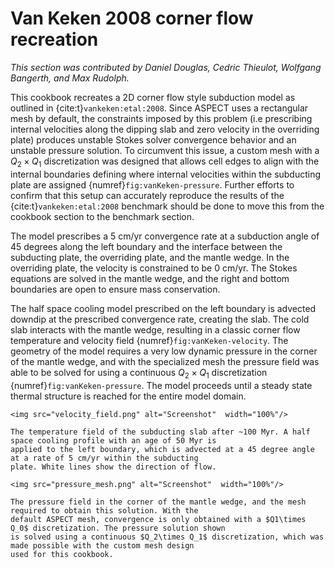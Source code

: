 # Van Keken 2008 corner flow recreation

*This section was contributed by Daniel Douglas, Cedric Thieulot, Wolfgang Bangerth, and Max Rudolph.*

This cookbook recreates a 2D corner flow style subduction model as outlined in {cite:t}`vankeken:etal:2008`. Since
ASPECT uses a rectangular mesh by default, the constraints imposed by this problem (i.e prescribing internal
velocities along the dipping slab and zero velocity in the overriding plate) produces unstable Stokes solver
convergence behavior and an unstable pressure solution. To circumvent this issue, a custom mesh with a $Q_2\times
Q_1$ discretization was designed that allows cell edges to align with the internal boundaries defining where
internal velocities within the subducting plate are assigned {numref}`fig:vanKeken-pressure`. Further efforts to
confirm that this setup can accurately reproduce the results of the {cite:t}`vankeken:etal:2008` benchmark should be
done to move this from the cookbook section to the benchmark section.

The model prescribes a 5 cm/yr convergence rate at a subduction angle of 45 degrees along the left boundary and the
interface between the subducting plate, the overriding plate, and the mantle wedge. In the overriding plate, the
velocity is constrained to be 0 cm/yr. The Stokes equations are solved in the mantle wedge, and the right and bottom
boundaries are open to ensure mass conservation.

The half space cooling model prescribed on the left boundary is advected downdip at the prescribed convergence rate,
creating the slab. The cold slab interacts with the mantle wedge, resulting in a classic corner flow temperature and
velocity field {numref}`fig:vanKeken-velocity`. The geometry of the model requires a very low dynamic pressure in
the corner of the mantle wedge, and with the specialized mesh the pressure field was able to be solved for using a
continuous $Q_2\times Q_1$ discretization {numref}`fig:vanKeken-pressure`. The model proceeds until a steady state
thermal structure is reached for the entire model domain.

```{figure-md} fig:vanKeken-velocity
<img src="velocity_field.png" alt="Screenshot"  width="100%"/>

The temperature field of the subducting slab after ~100 Myr. A half space cooling profile with an age of 50 Myr is
applied to the left boundary, which is advected at a 45 degree angle at a rate of 5 cm/yr within the subducting
plate. White lines show the direction of flow.
```

```{figure-md} fig:vanKeken-pressure
<img src="pressure_mesh.png" alt="Screenshot"  width="100%"/>

The pressure field in the corner of the mantle wedge, and the mesh required to obtain this solution. With the
default ASPECT mesh, convergence is only obtained with a $Q1\times Q_0$ discretization. The pressure solution shown
is solved using a continuous $Q_2\times Q_1$ discretization, which was made possible with the custom mesh design
used for this cookbook.
```
